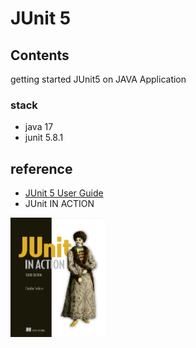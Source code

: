 # JUnit 5

## Contents

getting started JUnit5 on JAVA Application

### stack

- java 17
- junit 5.8.1

## reference

- [JUnit 5 User Guide](https://junit.org/junit5/docs/current/user-guide/#overview)
- JUnit IN ACTION

<img src="img.png"  width="30%"/>


